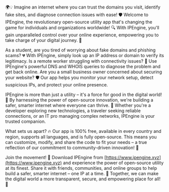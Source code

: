 🌍💡 Imagine an internet where you can trust the domains you visit, identify fake sites, and diagnose connection issues with ease! 🛡️ Welcome to IPEngine, the revolutionary open-source utility app that's changing the game for individuals and organizations worldwide! 🔍 With IPEngine, you'll gain unparalleled control over your online experience, empowering you to take charge of your digital journey. 📡

As a student, are you tired of worrying about fake domains and phishing scams? 💔 With IPEngine, simply look up an IP address or domain to verify its legitimacy. Is a remote worker struggling with connectivity issues? 🔌 Use IPEngine's powerful DNS and WHOIS queries to diagnose the problem and get back online. Are you a small business owner concerned about securing your website? 🛡️ Our app helps you monitor your network setup, detect suspicious IPs, and protect your online presence.

IPEngine is more than just a utility – it's a force for good in the digital world! 💪 By harnessing the power of open-source innovation, we're building a safer, smarter internet where everyone can thrive. 🌟 Whether you're a developer exploring new technologies, a traveler seeking reliable connections, or an IT pro managing complex networks, IPEngine is your trusted companion.

What sets us apart? 🔥 Our app is 100% free, available in every country and region, supports all languages, and is fully open-source. This means you can customize, modify, and share the code to fit your needs – a true reflection of our commitment to community-driven innovation! 🌈

Join the movement! 👊 Download IPEngine from [https://www.ipengine.xyz](https://www.ipengine.xyz) and experience the power of open-source utility at its finest. Share it with friends, communities, and online groups to help build a safer, smarter internet – one IP at a time. 💪 Together, we can make the digital world a more transparent, secure, and empowering place for all! 🚀